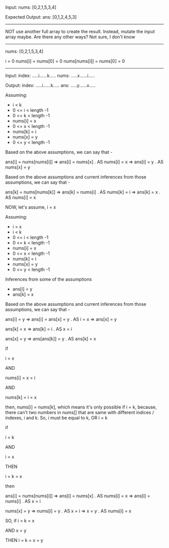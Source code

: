 Input:
nums: [0,2,1,5,3,4]


Expected Output:
ans: [0,1,2,4,5,3]

---

NOT use another full array to create the result. Instead, mutate the
input array maybe. Are there any other ways? Not sure, I don't know

---

nums: [0,2,1,5,3,4]

i = 0
nums[i] = nums[0] = 0
nums[nums[i]] = nums[0] = 0

---

Input:
index: .....i......k.....
nums:  .....x......i.....

Output:
index: .....i......k.....
ans:   .....y......x.....

Assuming:
- i < k
- 0 <= i < length -1
- 0 <= k < length -1
- nums[i] = x
- 0 <= x < length -1
- nums[k] = i
- nums[x] = y
- 0 <= y < length -1


Based on the above assumptions, we can say that -

ans[i] = nums[nums[i]]
=> ans[i] = nums[x] . AS nums[i] = x
=> ans[i] = y . AS nums[x] = y

Based on the above assumptions and current inferences from those
assumptions, we can say that -

ans[k] = nums[nums[k]]
=> ans[k] = nums[i] . AS nums[k] = i
=> ans[k] = x . AS nums[i] = x

NOW, let's assume, i = x

Assuming:
- i = x
- i < k
- 0 <= i < length -1
- 0 <= k < length -1
- nums[i] = x
- 0 <= x < length -1
- nums[k] = i
- nums[x] = y
- 0 <= y < length -1

Inferences from some of the assumptions
- ans[i] = y
- ans[k] = x

Based on the above assumptions and current inferences from those
assumptions, we can say that -

ans[i] = y
=> ans[i] = ans[x] = y . AS i = x
=> ans[x] = y

ans[k] = x
=> ans[k] = i . AS x = i

ans[x] = y
=> ans[ans[k]] = y . AS ans[k] = x

if

i = x

AND

nums[i] = x = i

AND

nums[k] = i = x

then, nums[i] = nums[k], which means it's only possible if i = k,
because, there can't two numbers in nums[] that are same with
different indices / indexes, i and k. So, i must be equal to k, OR
i = k

if

i = k 

AND

i = x

THEN

i = k = x

then

ans[i] = nums[nums[i]]
=> ans[i] = nums[x] . AS nums[i] = x
=> ans[i] = nums[i] . AS x = i

nums[x] = y
=> nums[i] = y . AS x = i
=> x = y . AS nums[i] = x

SO, if i = k = x

AND x = y

THEN i = k = x = y

